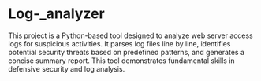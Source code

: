 # Log-_analyzer
This project is a Python-based tool designed to analyze web server access logs for suspicious activities. It parses log files line by line, identifies potential security threats based on predefined patterns, and generates a concise summary report.  This tool demonstrates fundamental skills in defensive security and log analysis.
